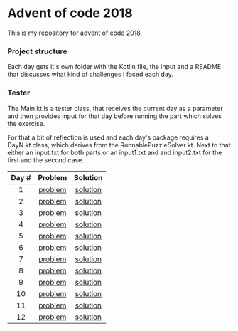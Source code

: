 # Advent of code 2018

This is my repository for advent of code 2018.

### Project structure
Each day gets it's own folder with the Kotlin file, the input and a README that discusses
what kind of challenges I faced each day.

### Tester
The Main.kt is a tester class, that receives the current day as a parameter and then provides input
for that day before running the part which solves the exercise.

For that a bit of reflection is used and each day's package requires a DayN.kt class, which
derives from the RunnablePuzzleSolver.kt. Next to that either an
input.txt for both parts or an input1.txt and and input2.txt for the first and the second case.

| Day # | Problem | Solution |
|:-----:|:-------:|:--------:|
| 1 | [problem](https://adventofcode.com/2018/day/1) | [solution](src/day1/README.md) |
| 2 | [problem](https://adventofcode.com/2018/day/2) | [solution](src/day2/README.md) |
| 3 | [problem](https://adventofcode.com/2018/day/3) | [solution](src/day3/README.md) |
| 4 | [problem](https://adventofcode.com/2018/day/4) | [solution](src/day4/README.md) |
| 5 | [problem](https://adventofcode.com/2018/day/5) | [solution](src/day5/README.md) |
| 6 | [problem](https://adventofcode.com/2018/day/6) | [solution](src/day6/README.md) |
| 7 | [problem](https://adventofcode.com/2018/day/7) | [solution](src/day7/README.md) |
| 8 | [problem](https://adventofcode.com/2018/day/8) | [solution](src/day8/README.md) |
| 9 | [problem](https://adventofcode.com/2018/day/9) | [solution](src/day9/README.md) |
| 10 | [problem](https://adventofcode.com/2018/day/10) | [solution](src/day10/README.md) |
| 11 | [problem](https://adventofcode.com/2018/day/11) | [solution](src/day11/README.md) |
| 12 | [problem](https://adventofcode.com/2018/day/12) | [solution](src/day12/README.md) |
